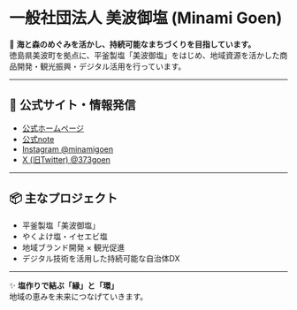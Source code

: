 # 一般社団法人 美波御塩 (Minami Goen)

🌊 **海と森のめぐみを活かし、持続可能なまちづくりを目指しています。**  
徳島県美波町を拠点に、平釜製塩「美波御塩」をはじめ、地域資源を活かした商品開発・観光振興・デジタル活用を行っています。  

---

## 🔗 公式サイト・情報発信
- [公式ホームページ](https://goen.or.jp/)
- [公式note](https://note.com/373goen)
- [Instagram @minamigoen](https://www.instagram.com/minamigoen/)
- [X (旧Twitter) @373goen](https://x.com/373goen)

---

## 📦 主なプロジェクト
- 平釜製塩「美波御塩」
- やくよけ塩・イセエビ塩
- 地域ブランド開発 × 観光促進
- デジタル技術を活用した持続可能な自治体DX

---

✨ **塩作りで結ぶ「縁」と「環」**  
地域の恵みを未来につなげていきます。
